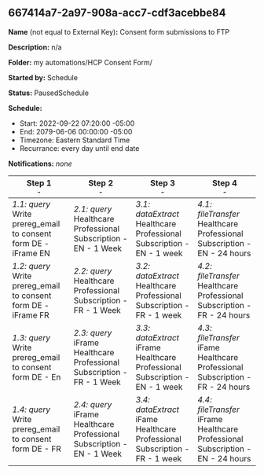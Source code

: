 ## 667414a7-2a97-908a-acc7-cdf3acebbe84

**Name** (not equal to External Key)**:** Consent form submissions to FTP

**Description:** n/a

**Folder:** my automations/HCP Consent Form/

**Started by:** Schedule

**Status:** PausedSchedule

**Schedule:**

* Start: 2022-09-22 07:20:00 -05:00
* End: 2079-06-06 00:00:00 -05:00
* Timezone: Eastern Standard Time
* Recurrance: every day until end date

**Notifications:** _none_


| Step 1<br>_<small>-</small>_ | Step 2<br>_<small>-</small>_ | Step 3<br>_<small>-</small>_ | Step 4<br>_<small>-</small>_ |
| --- | --- | --- | --- |
| _1.1: query_<br>Write prereg_email to consent form DE - iFrame EN | _2.1: query_<br>Healthcare Professional Subscription - EN - 1 Week | _3.1: dataExtract_<br>Healthcare Professional Subscription - EN - 1 week | _4.1: fileTransfer_<br>Healthcare Professional Subscription - EN - 24 hours |
| _1.2: query_<br>Write prereg_email to consent form DE - iFrame FR | _2.2: query_<br>Healthcare Professional Subscription - FR - 1 Week | _3.2: dataExtract_<br>Healthcare Professional Subscription - FR - 1 week | _4.2: fileTransfer_<br>Healthcare Professional Subscription - FR - 24 hours |
| _1.3: query_<br>Write prereg_email to consent form DE - En | _2.3: query_<br>iFrame Healthcare Professional Subscription - FR - 1 Week | _3.3: dataExtract_<br>iFrame Healthcare Professional Subscription - EN - 1 week | _4.3: fileTransfer_<br>iFame Healthcare Professional Subscription - FR - 24 hours |
| _1.4: query_<br>Write prereg_email to consent form DE - FR | _2.4: query_<br>iFrame Healthcare Professional Subscription - EN - 1 Week | _3.4: dataExtract_<br>iFame Healthcare Professional Subscription - FR - 1 week | _4.4: fileTransfer_<br>iFrame Healthcare Professional Subscription - EN - 24 hours |
